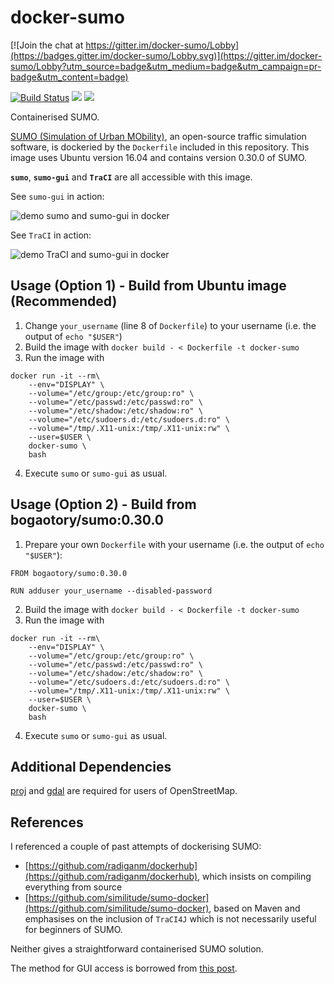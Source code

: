 # docker-sumo

[![Join the chat at https://gitter.im/docker-sumo/Lobby](https://badges.gitter.im/docker-sumo/Lobby.svg)](https://gitter.im/docker-sumo/Lobby?utm_source=badge&utm_medium=badge&utm_campaign=pr-badge&utm_content=badge)

[![Build Status](https://travis-ci.org/bogaotory/docker-sumo.svg?branch=master)](https://travis-ci.org/bogaotory/docker-sumo)
[![](https://images.microbadger.com/badges/version/bogaotory/sumo:0.30.0.svg)](https://microbadger.com/images/bogaotory/sumo:0.30.0)
[![](https://images.microbadger.com/badges/image/bogaotory/sumo:0.30.0.svg)](https://microbadger.com/images/bogaotory/sumo:0.30.0)

Containerised SUMO.

[SUMO (Simulation of Urban MObility)](http://sumo.dlr.de/wiki/Simulation_of_Urban_MObility_-_Wiki), an open-source traffic simulation software, is dockeried by the `Dockerfile` included in this repository. This image uses Ubuntu version 16.04 and contains version 0.30.0 of SUMO.

**`sumo`**, **`sumo-gui`** and **`TraCI`** are all accessible with this image.

See `sumo-gui` in action:

![demo sumo and sumo-gui in docker](https://github.com/bogaotory/docker-sumo/blob/master/docker-sumo-demo1.gif)

See `TraCI` in action:

![demo TraCI and sumo-gui in docker](https://github.com/bogaotory/docker-sumo/blob/master/docker-sumo-demo2.gif)


## Usage (Option 1) - Build from Ubuntu image (Recommended)

1. Change `your_username` (line 8 of `Dockerfile`) to your username (i.e. the output of `echo "$USER"`)
2. Build the image with `docker build - < Dockerfile -t docker-sumo`
3. Run the image with
```
docker run -it --rm\
    --env="DISPLAY" \
    --volume="/etc/group:/etc/group:ro" \
    --volume="/etc/passwd:/etc/passwd:ro" \
    --volume="/etc/shadow:/etc/shadow:ro" \
    --volume="/etc/sudoers.d:/etc/sudoers.d:ro" \
    --volume="/tmp/.X11-unix:/tmp/.X11-unix:rw" \
    --user=$USER \
    docker-sumo \
    bash
```
4. Execute `sumo` or `sumo-gui` as usual.

## Usage (Option 2) - Build from bogaotory/sumo:0.30.0

1. Prepare your own `Dockerfile` with your username (i.e. the output of `echo "$USER"`):
```
FROM bogaotory/sumo:0.30.0

RUN adduser your_username --disabled-password
```
2. Build the image with `docker build - < Dockerfile -t docker-sumo`
3. Run the image with
```
docker run -it --rm\
    --env="DISPLAY" \
    --volume="/etc/group:/etc/group:ro" \
    --volume="/etc/passwd:/etc/passwd:ro" \
    --volume="/etc/shadow:/etc/shadow:ro" \
    --volume="/etc/sudoers.d:/etc/sudoers.d:ro" \
    --volume="/tmp/.X11-unix:/tmp/.X11-unix:rw" \
    --user=$USER \
    docker-sumo \
    bash
```
4. Execute `sumo` or `sumo-gui` as usual.

## Additional Dependencies
[proj](http://proj4.org/) and [gdal](http://www.gdal.org/) are required for users of OpenStreetMap.

## References
I referenced a couple of past attempts of dockerising SUMO:

- [https://github.com/radiganm/dockerhub](https://github.com/radiganm/dockerhub), which insists on compiling everything from source
- [https://github.com/similitude/sumo-docker](https://github.com/similitude/sumo-docker), based on Maven and emphasises on the inclusion of `TraCI4J` which is not necessarily useful for beginners of SUMO.

Neither gives a straightforward containerised SUMO solution.

The method for GUI access is borrowed from [this post](http://wiki.ros.org/docker/Tutorials/GUI).




